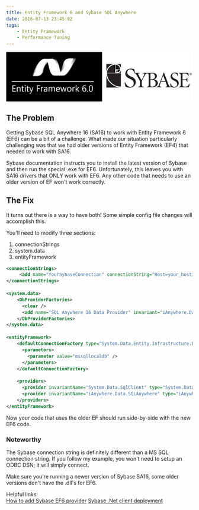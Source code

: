 ```yaml
---
title: Entity Framework 6 and Sybase SQL Anywhere
date: 2016-07-13 23:45:02
tags:
    - Entity Framework
    - Performance Tuning
---
```

![](/content/images/2016/ef6.sybase.png)

## The Problem
Getting Sybase SQL Anywhere 16 (SA16) to work with Entity Framework 6 (EF6) can be a bit of a challenge. What made our situation particularly challenging was that we had older versions of Entity Framework (EF4) that needed to work with SA16.

Sybase documentation instructs you to install the latest version of Sybase and then run the special .exe for EF6. Unfortunately, this leaves you with SA16 drivers that ONLY work with EF6. Any other code that needs to use an older version of EF won't work correctly.

## The Fix
It turns out there is a way to have both! Some simple config file changes will accomplish this.

You'll need to modify three sections: 
1. connectionStrings
2. system.data
3. entityFramework

```xml
<connectionStrings>
     <add name="YourSybaseConnection" connectionString="Host=your_hosting_server;ServerName=your_Sybase_DB_server_instance;DatabaseName=your_db_name;uid=db_user_id;pwd=db_pwd" providerName="iAnywhere.Data.SQLAnywhere" />
</connectionStrings>

<system.data>
    <DbProviderFactories>
      <clear />
      <add name="SQL Anywhere 16 Data Provider" invariant="iAnywhere.Data.SQLAnywhere" description=".Net Framework Data Provider for SQL Anywhere 16" type="iAnywhere.Data.SQLAnywhere.SAFactory, iAnywhere.Data.SQLAnywhere.EF6, Version=16.0.0.20434, Culture=neutral, PublicKeyToken=f222fc4333e0d400" />
    </DbProviderFactories>
</system.data>

<entityFramework>
    <defaultConnectionFactory type="System.Data.Entity.Infrastructure.LocalDbConnectionFactory, EntityFramework">
      <parameters>
        <parameter value="mssqllocaldb" />
      </parameters>
    </defaultConnectionFactory>

    <providers>
      <provider invariantName="System.Data.SqlClient" type="System.Data.Entity.SqlServer.SqlProviderServices, EntityFramework.SqlServer" />
      <provider invariantName="iAnywhere.Data.SQLAnywhere" type="iAnywhere.Data.SQLAnywhere.SAProviderServices, iAnywhere.Data.SQLAnywhere.EF6, Version=16.0.0.20434, Culture=neutral, PublicKeyToken=f222fc4333e0d400" />
    </providers>
</entityFramework>
```
Now your code that uses the older EF should run side-by-side with the new EF6 code.

### Noteworthy
The Sybase connection string is definitely different than a MS SQL connection string.
If you follow my example, you won't need to setup an ODBC DSN; it will simply connect.

Make sure you're running a newer version of Sybase SA16, some older versions don't have the .dll's for EF6.


Helpful links:  
[How to add Sybase EF6 provider](http://sqlanywhere-forum.sap.com/questions/22161/entity-framework-6-provider)
[Sybase .Net client deployment](http://dcx.sybase.com/index.html#sa160/en/dbprogramming/deploying-adonet-deploy.html)